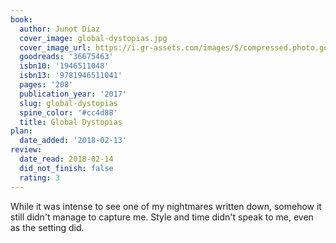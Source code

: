 ```yaml
---
book:
  author: Junot Díaz
  cover_image: global-dystopias.jpg
  cover_image_url: https://i.gr-assets.com/images/S/compressed.photo.goodreads.com/books/1511833024l/36675463._SX98_.jpg
  goodreads: '36675463'
  isbn10: '1946511048'
  isbn13: '9781946511041'
  pages: '208'
  publication_year: '2017'
  slug: global-dystopias
  spine_color: '#cc4d88'
  title: Global Dystopias
plan:
  date_added: '2018-02-13'
review:
  date_read: 2018-02-14
  did_not_finish: false
  rating: 3
---
```


While it was intense to see one of my nightmares written down, somehow it still didn't manage to capture me. Style and time didn't speak to me, even as the setting did.
